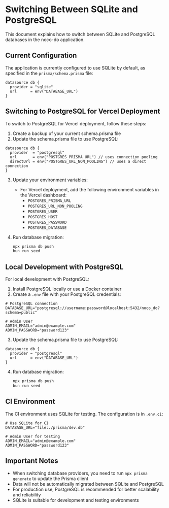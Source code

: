 # Switching Between SQLite and PostgreSQL

This document explains how to switch between SQLite and PostgreSQL databases in the noco-do application.

## Current Configuration

The application is currently configured to use SQLite by default, as specified in the `prisma/schema.prisma` file:

```prisma
datasource db {
  provider = "sqlite"
  url      = env("DATABASE_URL")
}
```

## Switching to PostgreSQL for Vercel Deployment

To switch to PostgreSQL for Vercel deployment, follow these steps:

1. Create a backup of your current schema.prisma file
2. Update the schema.prisma file to use PostgreSQL:

```prisma
datasource db {
  provider  = "postgresql"
  url       = env("POSTGRES_PRISMA_URL") // uses connection pooling
  directUrl = env("POSTGRES_URL_NON_POOLING") // uses a direct connection
}
```

3. Update your environment variables:
   - For Vercel deployment, add the following environment variables in the Vercel dashboard:
     - `POSTGRES_PRISMA_URL`
     - `POSTGRES_URL_NON_POOLING`
     - `POSTGRES_USER`
     - `POSTGRES_HOST`
     - `POSTGRES_PASSWORD`
     - `POSTGRES_DATABASE`

4. Run database migration:
   ```bash
   npx prisma db push
   bun run seed
   ```

## Local Development with PostgreSQL

For local development with PostgreSQL:

1. Install PostgreSQL locally or use a Docker container
2. Create a `.env` file with your PostgreSQL credentials:

```
# PostgreSQL connection
DATABASE_URL="postgresql://username:password@localhost:5432/noco_do?schema=public"

# Admin User
ADMIN_EMAIL="admin@example.com"
ADMIN_PASSWORD="password123"
```

3. Update the schema.prisma file to use PostgreSQL:

```prisma
datasource db {
  provider = "postgresql"
  url      = env("DATABASE_URL")
}
```

4. Run database migration:
   ```bash
   npx prisma db push
   bun run seed
   ```

## CI Environment

The CI environment uses SQLite for testing. The configuration is in `.env.ci`:

```
# Use SQLite for CI
DATABASE_URL="file:./prisma/dev.db"

# Admin User for testing
ADMIN_EMAIL="admin@example.com"
ADMIN_PASSWORD="password123"
```

## Important Notes

- When switching database providers, you need to run `npx prisma generate` to update the Prisma client
- Data will not be automatically migrated between SQLite and PostgreSQL
- For production use, PostgreSQL is recommended for better scalability and reliability
- SQLite is suitable for development and testing environments
